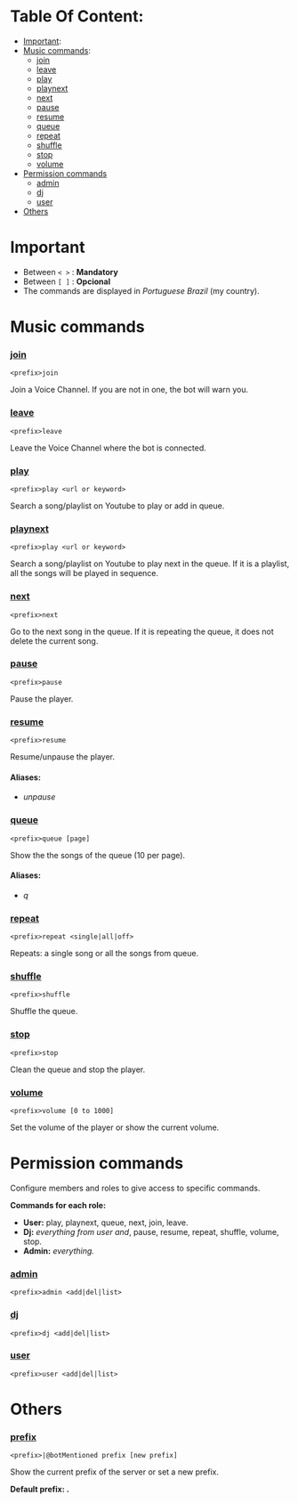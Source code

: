 # Table Of Content:
* [Important](#important):
* [Music commands](#music-commands):
    * [join](#join)              
    * [leave](#leave)
    * [play](#play)
    * [playnext](#playnext)            
    * [next](#next)               
    * [pause](#pause)                       
    * [resume](#resume)              
    * [queue](#queue)               
    * [repeat](#repeat)              
    * [shuffle](#shuffle)                   
    * [stop](#stop)
    * [volume](#volume)
* [Permission commands](#permission-commands)
    * [admin](#admin)
    * [dj](#dj)
    * [user](#user)
* [Others](#others)
# Important
* Between `< >` : **Mandatory**
* Between `[ ]` : **Opcional**
* The commands are displayed in *Portuguese Brazil* (my country).

# Music commands

### [join](#table-of-content)
`<prefix>join`

Join a Voice Channel. If you are not in one, the bot will warn you.


### [leave](#table-of-content)
`<prefix>leave`

Leave the Voice Channel where the bot is connected.

### [play](#table-of-content)
`<prefix>play <url or keyword>`

Search a song/playlist on Youtube to play or add in queue.

### [playnext](#table-of-content)
`<prefix>play <url or keyword>`

Search a song/playlist on Youtube to play next in the queue. If it is a playlist, all the songs will be played in sequence.

### [next](#table-of-content)
`<prefix>next`

Go to the next song in the queue. If it is repeating the queue, it does not delete the current song.

### [pause](#table-of-content)
`<prefix>pause`

Pause the player.

### [resume](#table-of-content)
`<prefix>resume`

Resume/unpause the player.

#### Aliases: 
* *unpause*

### [queue](#table-of-content)
`<prefix>queue [page]`

Show the the songs of the queue (10 per page).

#### Aliases:
* *q*

### [repeat](#table-of-content)
`<prefix>repeat <single|all|off>`

Repeats: a single song or all the songs from queue.

### [shuffle](#table-of-content)
`<prefix>shuffle`

Shuffle the queue.

### [stop](#table-of-content)
`<prefix>stop`

Clean the queue and stop the player.

### [volume](#table-of-content)
`<prefix>volume [0 to 1000]`

Set the volume of the player or show the current volume.

# Permission commands
Configure members and roles to give access to specific commands.

**Commands for each role:**
* **User:** play, playnext, queue, next, join, leave.
* **Dj:** _everything from user and_, pause, resume, repeat, shuffle, volume, stop.
* **Admin:** _everything._

### [admin](#table-of-content)
`<prefix>admin <add|del|list>`

### [dj](#table-of-content)
`<prefix>dj <add|del|list>`

### [user](#table-of-content)
`<prefix>user <add|del|list>`

# Others
### [prefix](#table-of-content)
`<prefix>|@botMentioned prefix [new prefix]`

Show the current prefix of the server or set a new prefix.

**Default prefix: .**
